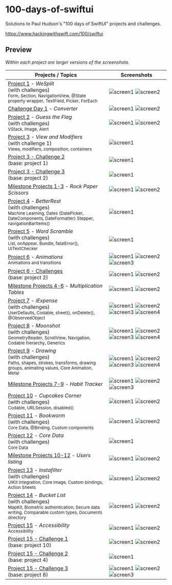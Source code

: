 # 100-days-of-swiftui

Solutions to Paul Hudson's "100 days of SwiftUI" projects and challenges.

https://www.hackingwithswift.com/100/swiftui

## Preview

*Within each project are larger versions of the screenshots.*

Projects / Topics                                                                                                                                                            | Screenshots
---                                                                                                                                                                          |---
[Project 1](01-Project1) - *WeSplit* <br/>(with challenges)                                         <br/><sub> Form, Section, NavigationView, @State property wrapper, TextField, Picker, ForEach </sub> | ![screen1](01-Project1/screenshots/small/screen01.png) ![screen2](01-Project1/screenshots/small/screen02.png) |
[Challenge Day 1](02-ChallengeDay1) - *Converter*  | ![screen1](02-ChallengeDay1/screenshots/small/screen01.png) ![screen2](02-ChallengeDay1/screenshots/small/screen02.png) |
[Project 2](03-Project2) - *Guess the Flag* <br/>(with challenges)                                         <br/><sub> VStack, Image, Alert </sub> | ![screen1](03-Project2/screenshots/small/screen01.png) ![screen2](03-Project2/screenshots/small/screen02.png) |
[Project 3](04-Project3) - *View and Modifiers* <br/>(with challenge 1)                                         <br/><sub> Views, modifiers, composition, containers </sub> | ![screen1](04-Project3/screenshots/small/screen01.png) |
[Project 3 - Challenge 2](05-Project3-Challenge2) <br/>(base: project 1)                <br/>                                         | ![screen1](05-Project3-Challenge2/screenshots/small/screen01.png) |
[Project 3 - Challenge 3](06-Project3-Challenge3) <br/>(base: project 2)                <br/>                                         | ![screen1](06-Project3-Challenge3/screenshots/small/screen01.png) |
[Milestone Projects 1-3](07-Milestone-Projects1-3) - *Rock Paper Scissors*  | ![screen1](07-Milestone-Projects1-3/screenshots/small/screen01.png) ![screen2](07-Milestone-Projects1-3/screenshots/small/screen02.png) |
[Project 4](08-Project4) - *BetterRest* <br/>(with challenges)                                         <br/><sub> Machine Learning, Dates (DatePicker, DateComponents, DateFormatter) Stepper, navigationBarItems() </sub> | ![screen1](08-Project4/screenshots/small/screen01.png) |
[Project 5](09-Project5) - *Word Scramble* <br/>(with challenges)                                         <br/><sub> List, onAppear, Bundle, fatalError(), UITextChecker </sub> | ![screen1](09-Project5/screenshots/small/screen01.png) |
[Project 6](10-Project6) - *Animations*                                         <br/><sub> Animations and transitions </sub> | ![screen1](10-Project6/screenshots/small/screen01.png) ![screen2](10-Project6/screenshots/small/screen02.png) ![screen3](10-Project6/screenshots/small/screen03.png) |
[Project 6 - Challenges](11-Project6-Challenges) <br/>(base: project 2)                <br/>                                         | ![screen1](11-Project6-Challenges/screenshots/small/screen01.png) ![screen2](11-Project6-Challenges/screenshots/small/screen02.png) |
[Milestone Projects 4-6](12-Milestone-Projects4-6) - *Multiplication Tables*  | ![screen1](12-Milestone-Projects4-6/screenshots/small/screen01.png) ![screen2](12-Milestone-Projects4-6/screenshots/small/screen02.png) |
[Project 7](13-Project7) - *iExpense* <br/>(with challenges)                                         <br/><sub> UserDefaults, Codable, sheet(), onDelete(), @ObservedObject </sub> | ![screen1](13-Project7/screenshots/small/screen01.png) ![screen2](13-Project7/screenshots/small/screen02.png) ![screen3](13-Project7/screenshots/small/screen03.png) ![screen4](13-Project7/screenshots/small/screen04.png) |
[Project 8](14-Project8) - *Moonshot* <br/>(with challenges)                                         <br/><sub> GeometryReader, ScrollView, Navigation, Codable hierarchy, Generics </sub> | ![screen1](14-Project8/screenshots/small/screen01.png) ![screen2](14-Project8/screenshots/small/screen02.png) ![screen3](14-Project8/screenshots/small/screen03.png) ![screen4](14-Project8/screenshots/small/screen04.png) |
[Project 9](15-Project9) - *Drawing* <br/>(with challenges)                                         <br/><sub> Paths, shapes, strokes, transforms, drawing groups, animating values, Core Animation, Metal </sub> | ![screen1](15-Project9/screenshots/small/screen01.png) ![screen2](15-Project9/screenshots/small/screen02.png) ![screen3](15-Project9/screenshots/small/screen03.png) ![screen4](15-Project9/screenshots/small/screen04.png) |
[Milestone Projects 7-9](16-Milestone-Projects7-9) - *Habit Tracker*  | ![screen1](16-Milestone-Projects7-9/screenshots/small/screen01.png) ![screen2](16-Milestone-Projects7-9/screenshots/small/screen02.png) ![screen3](16-Milestone-Projects7-9/screenshots/small/screen03.png) |
[Project 10](17-Project10) - *Cupcakes Corner* <br/>(with challenges)                                         <br/><sub> Codable, URLSession, disabled() </sub> | ![screen1](17-Project10/screenshots/small/screen01.png) ![screen2](17-Project10/screenshots/small/screen02.png) |
[Project 11](18-Project11) - *Bookworm* <br/>(with challenges)                                         <br/><sub> Core Data, @Binding, Custom components </sub> | ![screen1](18-Project11/screenshots/small/screen01.png) ![screen2](18-Project11/screenshots/small/screen02.png) |
[Project 12](19-Project12) - *Core Data* <br/>(with challenges)                                         <br/><sub> Core Data </sub> | ![screen1](19-Project12/screenshots/small/screen01.png) |
[Milestone Projects 10-12](20-Milestone-Projects10-12) - *Users listing*  | ![screen1](20-Milestone-Projects10-12/screenshots/small/screen01.png) ![screen2](20-Milestone-Projects10-12/screenshots/small/screen02.png)  |
[Project 13](21-Project13) - *Instafilter* <br/>(with challenges)                                         <br/><sub> UIKit integration, Core Image, Custom bindings, Action Sheets </sub> | ![screen1](21-Project13/screenshots/small/screen01.png) ![screen2](21-Project13/screenshots/small/screen02.png) |
[Project 14](22-Project14) - *Bucket List* <br/>(with challenges)                                         <br/><sub> MapKit, Biometric authentication, Secure data writing, Comparable custom types, Documents directory </sub> | ![screen1](22-Project14/screenshots/small/screen01.png) ![screen2](22-Project14/screenshots/small/screen02.png) |
[Project 15](23-Project15) - *Accessibility* <br/>                                         <sub> Accessibility </sub> | ![screen1](23-Project15/screenshots/small/screen01.png) ![screen2](23-Project15/screenshots/small/screen02.png) |
[Project 15 - Challenge 1](24-Project15-Challenge1) <br/>(base: project 10)                <br/>                                         | ![screen1](24-Project15-Challenge1/screenshots/small/screen01.png) ![screen2](24-Project15-Challenge1/screenshots/small/screen02.png) |
[Project 15 - Challenge 2](25-Project15-Challenge2) <br/>(base: project 4)                <br/>                                         | ![screen1](25-Project15-Challenge2/screenshots/small/screen01.png) |
[Project 15 - Challenge 3](26-Project15-Challenge3) <br/>(base: project 8)                <br/>                                         | ![screen1](26-Project15-Challenge3/screenshots/small/screen01.png) ![screen2](26-Project15-Challenge3/screenshots/small/screen02.png) ![screen3](26-Project15-Challenge3/screenshots/small/screen03.png) |
